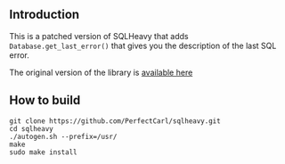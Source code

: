 ## Introduction

This is a patched version of SQLHeavy that adds `Database.get_last_error()` that gives you the description of the last SQL error.

The original version of the library is [available here](https://gitorious.org/sqlheavy/sqlheavy/source/8afc3c75673b4de8496e7180b48778ec01e19f96:)

## How to build 
```
git clone https://github.com/PerfectCarl/sqlheavy.git
cd sqlheavy
./autogen.sh --prefix=/usr/
make 
sudo make install
```
